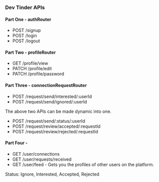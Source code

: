 ### Dev Tinder APIs

#### Part One - authRouter
- POST /signup
- POST /login
- POST /logout

#### Part Two - profileRouter
- GET /profile/view
- PATCH /profile/edit
- PATCH /profile/password

#### Part Three - connectionRequestRouter
- POST /request/send/interested/:userId
- POST /request/send/ignored/:userId

The above two APIs can be made dynamic into one.
- POST /request/send/:status/:userId
- POST /request/review/accepted/:requestId
- POST /request/review/rejected/:requestId

#### Part Four - 
- GET /user/connections
- GET /user/requests/received
- GET /user/feed - Gets you the profiles of other users on the platform.

Status: Ignore, Interested, Accepted, Rejected